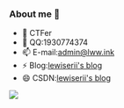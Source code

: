 ### About me 👋

- 🔭 CTFer
- 💬 QQ:1930774374
- 📫 E-mail:admin@lww.ink
- ⚡ Blog:<a href="https://lewiserii.github.io/" target="_blank">lewiserii's blog</a>
- 😄 CSDN:<a href="https://blog.csdn.net/weixin_45957793" target="_blank">lewiserii's blog</a>

![](https://github-readme-stats.vercel.app/api?username=lewiserii&theme=tokyonight)
